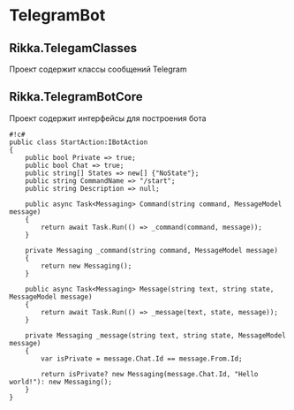 # TelegramBot

## Rikka.TelegamClasses

Проект содержит классы сообщений Telegram

## Rikka.TelegramBotCore

Проект содержит интерфейсы для построения бота



```
#!c#
public class StartAction:IBotAction
{
	public bool Private => true;
    public bool Chat => true;
    public string[] States => new[] {"NoState"};
    public string CommandName => "/start";
    public string Description => null;

    public async Task<Messaging> Command(string command, MessageModel message)
    {
        return await Task.Run(() => _command(command, message));
    }

    private Messaging _command(string command, MessageModel message)
    {
        return new Messaging();
    }

    public async Task<Messaging> Message(string text, string state, MessageModel message)
    {
        return await Task.Run(() => _message(text, state, message));
    }

    private Messaging _message(string text, string state, MessageModel message)
    {
        var isPrivate = message.Chat.Id == message.From.Id;
            
        return isPrivate? new Messaging(message.Chat.Id, "Hello world!"): new Messaging();
    }
}
```
